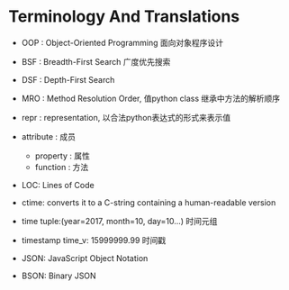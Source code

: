 Terminology And Translations
============================


* OOP :  Object-Oriented Programming 面向对象程序设计

* BSF : Breadth-First Search 广度优先搜索

* DSF : Depth-First Search 

* MRO : Method Resolution Order, 值python class 继承中方法的解析顺序

* repr : representation, 以合法python表达式的形式来表示值

* attribute : 成员
    + property : 属性
    + function : 方法

* LOC: Lines of Code

* ctime: converts it to a C-string containing a human-readable version

* time tuple:(year=2017, month=10, day=10...) 时间元组 
* timestamp time_v: 15999999.99 时间戳

* JSON: JavaScript Object Notation
* BSON: Binary JSON


<!-- vim: se ai si et ts=4 sw=4 ft=markdown ff=unix fenc=utf-8: -->
